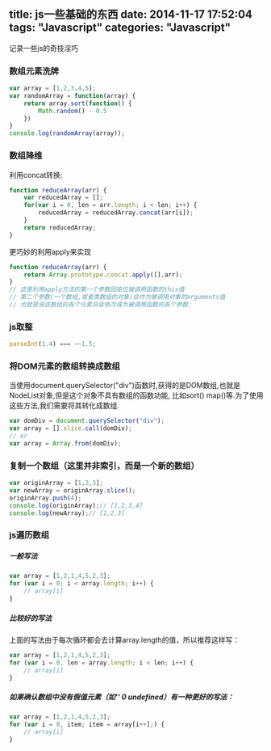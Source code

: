 title: js一些基础的东西
date: 2014-11-17 17:52:04
tags: "Javascript"
categories: "Javascript"
---
记录一些js的奇技淫巧
<!-- more -->
### 数组元素洗牌
``` javascript
var array = [1,2,3,4,5];
var randomArray = function(array) {
    return array.sort(function() {
        Math.random() - 0.5
    })
}
console.log(randomArray(array));
```
### 数组降维
利用concat转换:
``` javascript
function reduceArray(arr) {
    var reducedArray = [];
    for(var i = 0, len = arr.length; i < len; i++) {
        reducedArray = reducedArray.concat(arr[i]);
    }
    return reducedArray;
}
```
更巧妙的利用apply来实现
``` javascript
function reduceArray(arr) {
    return Array.prototype.concat.apply([],arr);
}
// 这里利用apply方法的第一个参数回座位被调用函数的this值
// 第二个参数(一个数组,或者类数组的对象)会作为被调用对象的arguments值
// 也就是说该数组的各个元素将会依次成为被调用函数的各个参数.
```
### js取整

``` javascript
parseInt(1.4) === ~~1.5;
```
### 将DOM元素的数组转换成数组
当使用document.querySelector("div")函数时,获得的是DOM数组,也就是NodeList对象,但是这个对象不具有数组的函数功能,
比如sort() map()等.为了使用这些方法,我们需要将其转化成数组.
``` javascript
var domDiv = document.querySelector("div");
var array = [].slice.call(domDiv);
// or
var array = Array.from(domDiv);
```
### 复制一个数组（这里并非索引，而是一个新的数组）

``` javascript
var originArray = [1,2,3];
var newArray = originArray.slice();
originArray.push(4);
console.log(originArray);// [1,2,3,4]
console.log(newArray);// [1,2,3]
```

### js遍历数组

##### 一般写法

``` javascript
var array = [1,2,1,4,5,2,3];
for (var i = 0; i < array.length; i++) {
	// array[i]
}
```

##### 比较好的写法

上面的写法由于每次循环都会去计算array.length的值，所以推荐这样写：

``` javascript
var array = [1,2,1,4,5,2,3];
for (var i = 0, len = array.length; i < len; i++) {
	// array[i]
}
```

##### 如果确认数组中没有假值元素（如'' 0 undefined）有一种更好的写法：

``` javascript
var array = [1,2,1,4,5,2,3];
for (var i = 0, item; item = array[i++];) {
	// array[i]
}
```
